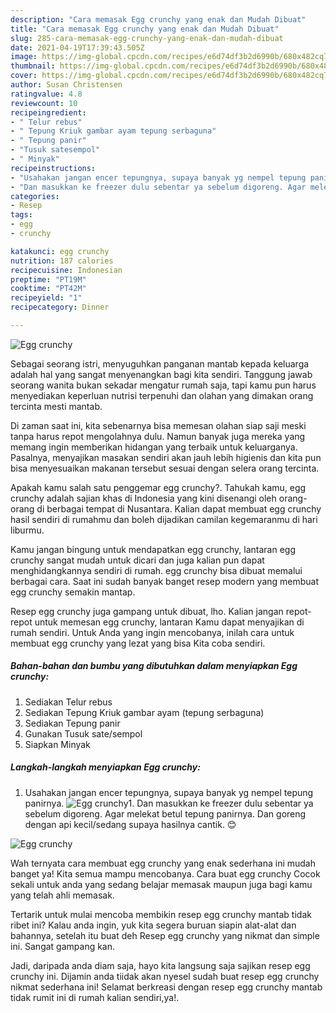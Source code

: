 ```yaml
---
description: "Cara memasak Egg crunchy yang enak dan Mudah Dibuat"
title: "Cara memasak Egg crunchy yang enak dan Mudah Dibuat"
slug: 285-cara-memasak-egg-crunchy-yang-enak-dan-mudah-dibuat
date: 2021-04-19T17:39:43.505Z
image: https://img-global.cpcdn.com/recipes/e6d74df3b2d6990b/680x482cq70/egg-crunchy-foto-resep-utama.jpg
thumbnail: https://img-global.cpcdn.com/recipes/e6d74df3b2d6990b/680x482cq70/egg-crunchy-foto-resep-utama.jpg
cover: https://img-global.cpcdn.com/recipes/e6d74df3b2d6990b/680x482cq70/egg-crunchy-foto-resep-utama.jpg
author: Susan Christensen
ratingvalue: 4.8
reviewcount: 10
recipeingredient:
- " Telur rebus"
- " Tepung Kriuk gambar ayam tepung serbaguna"
- " Tepung panir"
- "Tusuk satesempol"
- " Minyak"
recipeinstructions:
- "Usahakan jangan encer tepungnya, supaya banyak yg nempel tepung panirnya."
- "Dan masukkan ke freezer dulu sebentar ya sebelum digoreng. Agar melekat betul tepung panirnya. Dan goreng dengan api kecil/sedang supaya hasilnya cantik. 😊"
categories:
- Resep
tags:
- egg
- crunchy

katakunci: egg crunchy 
nutrition: 187 calories
recipecuisine: Indonesian
preptime: "PT19M"
cooktime: "PT42M"
recipeyield: "1"
recipecategory: Dinner

---
```



![Egg crunchy](https://img-global.cpcdn.com/recipes/e6d74df3b2d6990b/680x482cq70/egg-crunchy-foto-resep-utama.jpg)

Sebagai seorang istri, menyuguhkan panganan mantab kepada keluarga adalah hal yang sangat menyenangkan bagi kita sendiri. Tanggung jawab seorang  wanita bukan sekadar mengatur rumah saja, tapi kamu pun harus menyediakan keperluan nutrisi terpenuhi dan olahan yang dimakan orang tercinta mesti mantab.

Di zaman  saat ini, kita sebenarnya bisa memesan olahan siap saji meski tanpa harus repot mengolahnya dulu. Namun banyak juga mereka yang memang ingin memberikan hidangan yang terbaik untuk keluarganya. Pasalnya, menyajikan masakan sendiri akan jauh lebih higienis dan kita pun bisa menyesuaikan makanan tersebut sesuai dengan selera orang tercinta. 



Apakah kamu salah satu penggemar egg crunchy?. Tahukah kamu, egg crunchy adalah sajian khas di Indonesia yang kini disenangi oleh orang-orang di berbagai tempat di Nusantara. Kalian dapat membuat egg crunchy hasil sendiri di rumahmu dan boleh dijadikan camilan kegemaranmu di hari liburmu.

Kamu jangan bingung untuk mendapatkan egg crunchy, lantaran egg crunchy sangat mudah untuk dicari dan juga kalian pun dapat menghidangkannya sendiri di rumah. egg crunchy bisa dibuat memalui berbagai cara. Saat ini sudah banyak banget resep modern yang membuat egg crunchy semakin mantap.

Resep egg crunchy juga gampang untuk dibuat, lho. Kalian jangan repot-repot untuk memesan egg crunchy, lantaran Kamu dapat menyajikan di rumah sendiri. Untuk Anda yang ingin mencobanya, inilah cara untuk membuat egg crunchy yang lezat yang bisa Kita coba sendiri.

<!--inarticleads1-->

##### Bahan-bahan dan bumbu yang dibutuhkan dalam menyiapkan Egg crunchy:

1. Sediakan  Telur rebus
1. Sediakan  Tepung Kriuk gambar ayam (tepung serbaguna)
1. Sediakan  Tepung panir
1. Gunakan Tusuk sate/sempol
1. Siapkan  Minyak




<!--inarticleads2-->

##### Langkah-langkah menyiapkan Egg crunchy:

1. Usahakan jangan encer tepungnya, supaya banyak yg nempel tepung panirnya.
<img src="//assets-global.cpcdn.com/assets/icons/button_play-2c75c40dde080a61004c1f40b05d8f140eaff45d7e9e6481dc71c63d2e7c4909.png" alt="Egg crunchy">1. Dan masukkan ke freezer dulu sebentar ya sebelum digoreng. Agar melekat betul tepung panirnya. Dan goreng dengan api kecil/sedang supaya hasilnya cantik. 😊
<img src="//assets-global.cpcdn.com/assets/icons/button_play-2c75c40dde080a61004c1f40b05d8f140eaff45d7e9e6481dc71c63d2e7c4909.png" alt="Egg crunchy">



Wah ternyata cara membuat egg crunchy yang enak sederhana ini mudah banget ya! Kita semua mampu mencobanya. Cara buat egg crunchy Cocok sekali untuk anda yang sedang belajar memasak maupun juga bagi kamu yang telah ahli memasak.

Tertarik untuk mulai mencoba membikin resep egg crunchy mantab tidak ribet ini? Kalau anda ingin, yuk kita segera buruan siapin alat-alat dan bahannya, setelah itu buat deh Resep egg crunchy yang nikmat dan simple ini. Sangat gampang kan. 

Jadi, daripada anda diam saja, hayo kita langsung saja sajikan resep egg crunchy ini. Dijamin anda tiidak akan nyesel sudah buat resep egg crunchy nikmat sederhana ini! Selamat berkreasi dengan resep egg crunchy mantab tidak rumit ini di rumah kalian sendiri,ya!.

